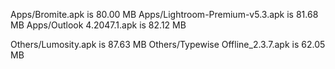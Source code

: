 Apps/Bromite.apk is 80.00 MB
Apps/Lightroom-Premium-v5.3.apk is 81.68 MB
Apps/Outlook 4.2047.1.apk is 82.12 MB

Others/Lumosity.apk is 87.63 MB
Others/Typewise Offline_2.3.7.apk is 62.05 MB
